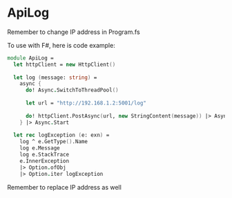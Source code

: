 # ApiLog

Remember to change IP address in Program.fs

To use with F#, here is code example:
``` fsharp
module ApiLog =
  let httpClient = new HttpClient()
  
  let log (message: string) =
    async {
      do! Async.SwitchToThreadPool()
  
      let url = "http://192.168.1.2:5001/log"
  
      do! httpClient.PostAsync(url, new StringContent(message)) |> Async.AwaitTask |> Async.Ignore
    } |> Async.Start
  
  let rec logException (e: exn) =
    log ^ e.GetType().Name
    log e.Message
    log e.StackTrace
    e.InnerException
    |> Option.ofObj
    |> Option.iter logException
```

Remember to replace IP address as well

